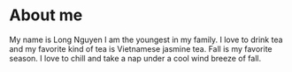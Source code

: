 # About me
My name is Long Nguyen
I am the youngest in my family. I love to drink tea and my favorite kind of tea is Vietnamese jasmine tea. 
Fall is my favorite season. I love to chill and take a nap under a cool wind breeze of fall. 
